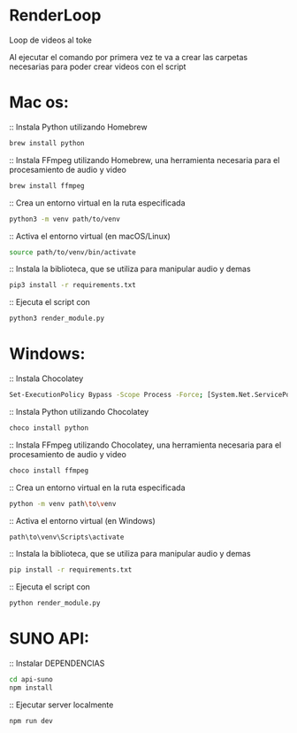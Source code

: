 # RenderLoop
Loop de videos al toke

Al ejecutar el comando por primera vez te va a crear las carpetas necesarias para poder crear videos con el script

# Mac os:

:: Instala Python utilizando Homebrew

```bash
brew install python
```

:: Instala FFmpeg utilizando Homebrew, una herramienta necesaria para el procesamiento de audio y video

```bash
brew install ffmpeg
```

:: Crea un entorno virtual en la ruta especificada

```bash
python3 -m venv path/to/venv
```

:: Activa el entorno virtual (en macOS/Linux)

```bash
source path/to/venv/bin/activate
```

:: Instala la biblioteca, que se utiliza para manipular audio y demas

```bash
pip3 install -r requirements.txt
```

:: Ejecuta el script con

```bash
python3 render_module.py
```

# Windows:
:: Instala Chocolatey

```bash
Set-ExecutionPolicy Bypass -Scope Process -Force; [System.Net.ServicePointManager]::SecurityProtocol = [System.Net.ServicePointManager]::SecurityProtocol -bor 3072; iex ((New-Object System.Net.WebClient).DownloadString('https://community.chocolatey.org/install.ps1'))
```

:: Instala Python utilizando Chocolatey

```bash
choco install python
```

:: Instala FFmpeg utilizando Chocolatey, una herramienta necesaria para el procesamiento de audio y video

```bash
choco install ffmpeg
```

:: Crea un entorno virtual en la ruta especificada

```bash
python -m venv path\to\venv
```

:: Activa el entorno virtual (en Windows)

```bash
path\to\venv\Scripts\activate
```

:: Instala la biblioteca, que se utiliza para manipular audio y demas

```bash
pip install -r requirements.txt
```

:: Ejecuta el script con

```bash
python render_module.py
```

# SUNO API:

:: Instalar DEPENDENCIAS

```bash
cd api-suno
npm install
```

:: Ejecutar server localmente

```bash
npm run dev
```
